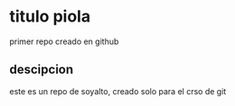 # titulo piola
primer repo creado en github

## descipcion
este es un repo de soyalto, creado solo para el crso de git
